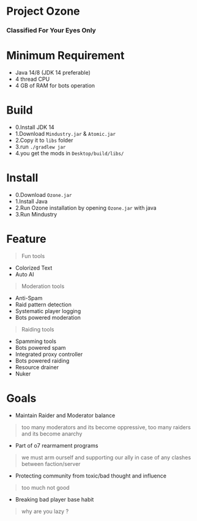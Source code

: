 # Project Ozone
### Classified For Your Eyes Only


# Minimum Requirement
* Java 14/8 (JDK 14 preferable)
* 4 thread CPU
* 4 GB of RAM for bots operation

# Build 
* 0.Install JDK 14
* 1.Download `Mindustry.jar` & `Atomic.jar`
* 2.Copy it to `libs` folder
* 3.run `./gradlew jar`
* 4.you get the mods in `Desktop/build/libs/`

# Install
* 0.Download `Ozone.jar`
* 1.Install Java
* 2.Run Ozone installation by opening `Ozone.jar` with java
* 3.Run Mindustry

# Feature
> Fun tools
* Colorized Text
* Auto AI

> Moderation tools
* Anti-Spam
* Raid pattern detection
* Systematic player logging
* Bots powered moderation

> Raiding tools
* Spamming tools
* Bots powered spam
* Integrated proxy controller
* Bots powered raiding
* Resource drainer
* Nuker



# Goals
* Maintain Raider and Moderator balance
> too many moderators and its become oppressive, too many raiders and its become anarchy
* Part of o7 rearmament programs
> we must arm ourself and supporting our ally in case of any clashes between faction/server
* Protecting community from toxic/bad thought and influence
> too much not good
* Breaking bad player base habit
> why are you lazy ?
